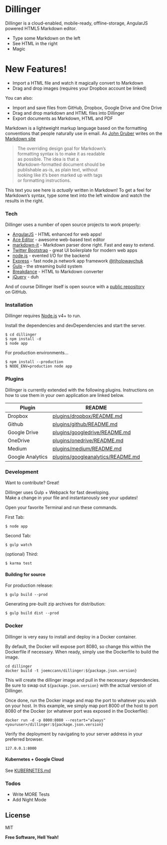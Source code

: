 <h1><a id="Dillinger_0"></a>Dillinger</h1>
<p>Dillinger is a cloud-enabled, mobile-ready, offline-storage, AngularJS powered HTML5 Markdown editor.</p>
<ul>
<li>Type some Markdown on the left</li>
<li>See HTML in the right</li>
<li>Magic</li>
</ul>
<h1><a id="New_Features_10"></a>New Features!</h1>
<ul>
<li>Import a HTML file and watch it magically convert to Markdown</li>
<li>Drag and drop images (requires your Dropbox account be linked)</li>
</ul>
<p>You can also:</p>
<ul>
<li>Import and save files from GitHub, Dropbox, Google Drive and One Drive</li>
<li>Drag and drop markdown and HTML files into Dillinger</li>
<li>Export documents as Markdown, HTML and PDF</li>
</ul>
<p>Markdown is a lightweight markup language based on the formatting conventions that people naturally use in email.  As <a href="http://daringfireball.net">John Gruber</a> writes on the <a href="http://daringfireball.net/projects/markdown/">Markdown site</a></p>
<blockquote>
<p>The overriding design goal for Markdown’s<br>
formatting syntax is to make it as readable<br>
as possible. The idea is that a<br>
Markdown-formatted document should be<br>
publishable as-is, as plain text, without<br>
looking like it’s been marked up with tags<br>
or formatting instructions.</p>
</blockquote>
<p>This text you see here is <em>actually</em> written in Markdown! To get a feel for Markdown’s syntax, type some text into the left window and watch the results in the right.</p>
<h3><a id="Tech_33"></a>Tech</h3>
<p>Dillinger uses a number of open source projects to work properly:</p>
<ul>
<li><a href="http://angularjs.org">AngularJS</a> - HTML enhanced for web apps!</li>
<li><a href="http://ace.ajax.org">Ace Editor</a> - awesome web-based text editor</li>
<li><a href="https://github.com/markdown-it/markdown-it">markdown-it</a> - Markdown parser done right. Fast and easy to extend.</li>
<li><a href="http://twitter.github.com/bootstrap/">Twitter Bootstrap</a> - great UI boilerplate for modern web apps</li>
<li><a href="http://nodejs.org">node.js</a> - evented I/O for the backend</li>
<li><a href="http://expressjs.com">Express</a> - fast node.js network app framework <a href="http://twitter.com/tjholowaychuk">@tjholowaychuk</a></li>
<li><a href="http://gulpjs.com">Gulp</a> - the streaming build system</li>
<li><a href="http://breakdance.io">Breakdance</a> - HTML to Markdown converter</li>
<li><a href="http://jquery.com">jQuery</a> - duh</li>
</ul>
<p>And of course Dillinger itself is open source with a <a href="https://github.com/joemccann/dillinger">public repository</a><br>
on GitHub.</p>
<h3><a id="Installation_50"></a>Installation</h3>
<p>Dillinger requires <a href="https://nodejs.org/">Node.js</a> v4+ to run.</p>
<p>Install the dependencies and devDependencies and start the server.</p>
<pre><code class="language-sh">$ <span class="hljs-built_in">cd</span> dillinger
$ npm install <span class="hljs-operator">-d</span>
$ node app
</code></pre>
<p>For production environments…</p>
<pre><code class="language-sh">$ npm install --production
$ NODE_ENV=production node app
</code></pre>
<h3><a id="Plugins_69"></a>Plugins</h3>
<p>Dillinger is currently extended with the following plugins. Instructions on how to use them in your own application are linked below.</p>
<table class="table table-striped table-bordered">
<thead>
<tr>
<th>Plugin</th>
<th>README</th>
</tr>
</thead>
<tbody>
<tr>
<td>Dropbox</td>
<td><a href="https://github.com/joemccann/dillinger/tree/master/plugins/dropbox/README.md">plugins/dropbox/README.md</a></td>
</tr>
<tr>
<td>Github</td>
<td><a href="https://github.com/joemccann/dillinger/tree/master/plugins/github/README.md">plugins/github/README.md</a></td>
</tr>
<tr>
<td>Google Drive</td>
<td><a href="https://github.com/joemccann/dillinger/tree/master/plugins/googledrive/README.md">plugins/googledrive/README.md</a></td>
</tr>
<tr>
<td>OneDrive</td>
<td><a href="https://github.com/joemccann/dillinger/tree/master/plugins/onedrive/README.md">plugins/onedrive/README.md</a></td>
</tr>
<tr>
<td>Medium</td>
<td><a href="https://github.com/joemccann/dillinger/tree/master/plugins/medium/README.md">plugins/medium/README.md</a></td>
</tr>
<tr>
<td>Google Analytics</td>
<td><a href="https://github.com/RahulHP/dillinger/blob/master/plugins/googleanalytics/README.md">plugins/googleanalytics/README.md</a></td>
</tr>
</tbody>
</table>
<h3><a id="Development_83"></a>Development</h3>
<p>Want to contribute? Great!</p>
<p>Dillinger uses Gulp + Webpack for fast developing.<br>
Make a change in your file and instantanously see your updates!</p>
<p>Open your favorite Terminal and run these commands.</p>
<p>First Tab:</p>
<pre><code class="language-sh">$ node app
</code></pre>
<p>Second Tab:</p>
<pre><code class="language-sh">$ gulp watch
</code></pre>
<p>(optional) Third:</p>
<pre><code class="language-sh">$ karma <span class="hljs-built_in">test</span>
</code></pre>
<h4><a id="Building_for_source_106"></a>Building for source</h4>
<p>For production release:</p>
<pre><code class="language-sh">$ gulp build --prod
</code></pre>
<p>Generating pre-built zip archives for distribution:</p>
<pre><code class="language-sh">$ gulp build dist --prod
</code></pre>
<h3><a id="Docker_115"></a>Docker</h3>
<p>Dillinger is very easy to install and deploy in a Docker container.</p>
<p>By default, the Docker will expose port 8080, so change this within the Dockerfile if necessary. When ready, simply use the Dockerfile to build the image.</p>
<pre><code class="language-sh"><span class="hljs-built_in">cd</span> dillinger
docker build -t joemccann/dillinger:<span class="hljs-variable">${package.json.version}</span>
</code></pre>
<p>This will create the dillinger image and pull in the necessary dependencies. Be sure to swap out <code>${package.json.version}</code> with the actual version of Dillinger.</p>
<p>Once done, run the Docker image and map the port to whatever you wish on your host. In this example, we simply map port 8000 of the host to port 8080 of the Docker (or whatever port was exposed in the Dockerfile):</p>
<pre><code class="language-sh">docker run <span class="hljs-operator">-d</span> -p <span class="hljs-number">8000</span>:<span class="hljs-number">8080</span> --restart=<span class="hljs-string">"always"</span> &lt;youruser&gt;/dillinger:<span class="hljs-variable">${package.json.version}</span>
</code></pre>
<p>Verify the deployment by navigating to your server address in your preferred browser.</p>
<pre><code class="language-sh"><span class="hljs-number">127.0</span>.<span class="hljs-number">0.1</span>:<span class="hljs-number">8000</span>
</code></pre>
<h4><a id="Kubernetes__Google_Cloud_138"></a>Kubernetes + Google Cloud</h4>
<p>See <a href="https://github.com/joemccann/dillinger/blob/master/KUBERNETES.md">KUBERNETES.md</a></p>
<h3><a id="Todos_143"></a>Todos</h3>
<ul>
<li>Write MORE Tests</li>
<li>Add Night Mode</li>
</ul>
<h2><a id="License_148"></a>License</h2>
<p>MIT</p>
<p><strong>Free Software, Hell Yeah!</strong></p>
